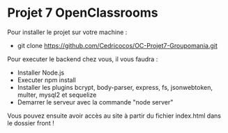 # Projet 7 OpenClassrooms

Pour installer le projet sur votre machine : 
- git clone https://github.com/Cedricocos/OC-Projet7-Groupomania.git

Pour executer le backend chez vous, il vous faudra :
- Installer Node.js
- Executer npm install
- Installer les plugins bcrypt, body-parser, express, fs, jsonwebtoken, multer, mysql2 et sequelize
- Demarrer le serveur avec la commande "node server"

Vous pouvez ensuite avoir accès au site à partir du fichier index.html dans le dossier front !